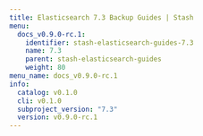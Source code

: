 ```yaml
---
title: Elasticsearch 7.3 Backup Guides | Stash
menu:
  docs_v0.9.0-rc.1:
    identifier: stash-elasticsearch-guides-7.3
    name: 7.3
    parent: stash-elasticsearch-guides
    weight: 80
menu_name: docs_v0.9.0-rc.1
info:
  catalog: v0.1.0
  cli: v0.1.0
  subproject_version: "7.3"
  version: v0.9.0-rc.1
---
```


